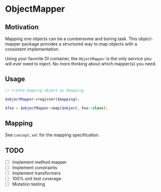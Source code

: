 # ObjectMapper

## Motivation
Mapping one objects can be a cumbersome and boring task. This object-mapper package provides a structured way to map objects with a consistent implementation.

Using your favorite DI container, the `ObjectMapper` is the only service you will ever need to inject. No more thinking about which mapper(s) you need.

## Usage
```php
// Create mapping object as $mapping

$objectMapper->register($mapping);

$foo = $objectMapper->map($object, Foo::class);
```

## Mapping
See `concept.xml` for the mapping specification.

## TODO
- [ ] Implement method mapper
- [ ] Implement constraints
- [ ] Implement transformers
- [ ] 100% unit test coverage
- [ ] Mutation testing

